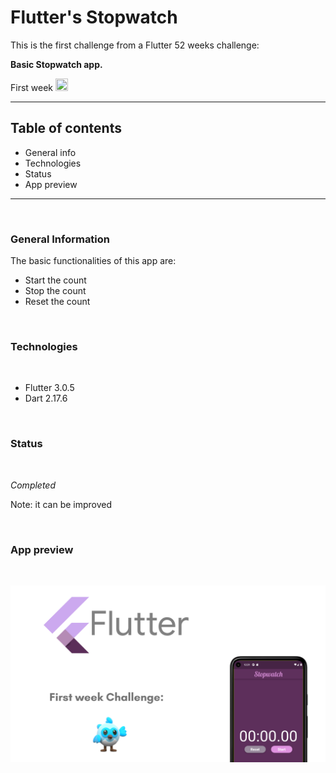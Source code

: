 # **Flutter's Stopwatch** 

This is the first challenge from a Flutter 52 weeks challenge: 

**Basic Stopwatch app.**

First week   <img src="https://raw.githubusercontent.com/FortAwesome/Font-Awesome/6.x/svgs/solid/check.svg" width="20" height="20">


---
##  **Table of contents**
* General info
* Technologies
* Status
* App preview

---

 <br/>

### **General Information**

The basic functionalities of this app are:
- Start the count
- Stop the count
- Reset the count

 <br/>

### **Technologies**
 <br/>

- Flutter 3.0.5
- Dart 2.17.6

<br/>

### **Status**

<br/>


*Completed*

Note:
 it can be improved

<br/>


### **App preview**
<br/>

 ![Stopwatch app](/lib/src/images/Flutter%2052%20weeks%20challenges.png)